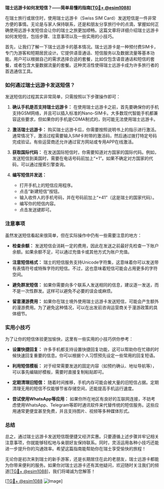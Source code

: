 **瑞士远游卡如何发短信？——简单易懂的指南[[TG💪+ @esim1088](https://t.me/s/esim1088)]**

在瑞士旅行或居住时，使用瑞士远游卡（Swiss SIM Card）发送短信是一件非常方便的事情。无论是与家人保持联系，还是和朋友分享旅行中的点滴，掌握如何正确使用远游卡发短信会让你的瑞士之旅更加顺畅。这篇文章将详细介绍瑞士远游卡如何发短信，包括步骤、注意事项以及一些实用的小技巧。

首先，让我们了解一下瑞士远游卡的基本情况。瑞士远游卡是一种预付费SIM卡，专门为游客和短期居民设计。它提供语音通话、短信服务以及数据流量等基本功能。用户可以根据自己的需求选择合适的套餐，比如仅包含语音通话和短信的套餐，或者包含大量数据流量的套餐。这种灵活性使得瑞士远游卡成为许多旅行者的首选通信工具。

### **如何通过瑞士远游卡发送短信？**

发送短信的过程其实非常简单，只需按照以下步骤操作即可：

1. **确认手机是否支持瑞士远游卡：**
   在使用瑞士远游卡之前，首先要确保你的手机支持GSM网络，并且可以插入标准的Nano-SIM卡。大多数现代智能手机都兼容这些要求，但如果你的手机是CDMA制式的，则可能无法使用瑞士远游卡。

2. **激活瑞士远游卡：**
   购买瑞士远游卡后，你需要按照说明书上的指示进行激活。通常情况下，激活过程需要输入SIM卡附带的激活码，然后通过拨打特定号码完成验证。有些运营商还允许通过官方网站或专用APP在线激活。

3. **获取国际代码：**
   在发送国际短信时，你需要知道对方国家的国际代码。例如，发送短信到美国时，需要在电话号码前加上“+1”。如果不确定对方国家的代码，可以通过搜索引擎查询。

4. **编写短信并发送：**
   - 打开手机上的短信应用程序。
   - 点击“新建短信”按钮。
   - 输入收件人的手机号码，并在号码前加上“+41”（这是瑞士的国家代码）。
   - 编写你的短信内容。
   - 点击发送键即可。

### **注意事项**

虽然发送短信看起来很简单，但在实际操作中仍有一些需要注意的地方：

- **检查余额：** 发送短信会消耗一定的费用，因此在发送之前最好先检查一下账户余额。如果余额不足，可以通过充值卡或其他方式为账户充值。
  
- **注意短信格式：** 瑞士的短信服务支持Unicode字符集，这意味着你可以发送带有表情符号或特殊字符的短信。不过，这也意味着短信可能会占用更多的字符空间。

- **避免群发短信：** 如果你需要向多个联系人发送相同的信息，建议逐一发送，而不是一次性群发。这样可以避免不必要的误会或麻烦。

- **留意漫游费用：** 如果你在瑞士境外使用瑞士远游卡发送短信，可能会产生额外的漫游费用。为了避免这种情况，可以在出发前咨询运营商关于漫游政策的具体细节。

### **实用小技巧**

为了让你的短信体验更加愉快，这里有一些实用的小技巧供你参考：

- **设置快捷回复：** 许多手机都支持设置快捷回复功能，这可以帮助你在忙碌的时候快速回复重要的信息。你可以根据个人习惯预先设定一些常用的回复短语。

- **利用短信模板：** 对于经常需要发送的固定内容（如预约确认、地址导航等），可以事先编辑好模板，需要时直接复制粘贴即可。

- **定期清理旧短信：** 随着时间推移，手机内存可能会被大量的旧短信占据。定期清理无用的短信不仅能够节省存储空间，还能提高手机运行速度。

- **尝试使用WhatsApp等应用：** 如果你所在地区有良好的互联网连接，不妨考虑使用WhatsApp、Telegram等即时通讯软件来代替传统的短信服务。这些应用通常更便宜甚至免费，并且支持图片、视频等多种媒体形式。

### **总结**

总之，通过瑞士远游卡发送短信既便捷又经济实惠。只要遵循上述步骤并牢记相关注意事项，你就能够轻松地与亲朋好友保持联系。同时，灵活运用各种小技巧还能进一步提升你的沟通效率。希望这篇指南能帮助你在瑞士享受愉快的旅程！

无论你是初次来到瑞士的新手游客，还是长期居住在此的老朋友，瑞士远游卡都能为你带来便利的服务。如果你对瑞士远游卡还有其他疑问，欢迎随时关注我们的频道[[TG💪+ @esim1088](https://t.me/s/esim1088)]，我们将竭诚为您解答！ 

[[TG💪+ @esim1088](https://t.me/s/esim1088) ![Image](https://i.postimg.cc/4NQfJmqS/Snipaste-2025-05-13-00-14-12.png)]